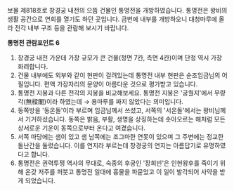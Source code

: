 보물 제818호로 창경궁 내전의 으뜸 건물인 통명전을 개방하였습니다. 통명전은 왕비의 생활 공간으로 연회를 열기도 하던 곳입니다. 금번에 내부를 개방하오니 대청마루에 올라 전각 내부 구조 등을 관람해 보시기 바랍니다.

**통명전 관람포인트 6**
1. 창경궁 내전 가운데 가장 규모가 큰 건물(정면 7칸, 측면 4칸)이며 단청 역시 가장 화려합니다.
2. 건물 내부에도 외부와 같이 현판이 걸려있는데 통명전 내부 현판은 순조임금님의 어필입니다. 편액 가장자리의 문양이 아름다운 것으로 평가받고 있습니다.
3. 통명전 지붕과 다른 전각의 지붕을 비교해보세요. 통명전 지붕은 '궁궐지'에서 무량각(無樑閣)이라 하였는데 → 용마루를 짜지 않았다는 의미입니다.
4. 동쪽방을 '동온돌'이라 부르며 임금님께서 쓰셨고, 서쪽의 '서온돌'에서는 왕비님께서 기거하셨습니다. 동쪽은 밝음, 부활, 생명을 상징하는데 솟아오르는 해처럼 모든 상서로운 기운이 동쪽으로부터 온다고 여겼습니다.
5. 서쪽 마당에는 샘이 있고 샘 남쪽에는 조그마한 연못이 있으며 그 주변에는 정교한 돌난간을 둘렀습니다. 이를 연지라 부르는데 창경궁의 연지는 아름답기로 유명하였다고 합니다.
6. 통명전은 권력투쟁 역사의 무대로, 숙종의 후궁인 '장희빈'은 인현왕후를 죽이기 위해 온갖 저주를 퍼붓고 통명전 일대에 흉물을 파묻었고 이 일이 발각되어 사약을 받게 되었습니다.